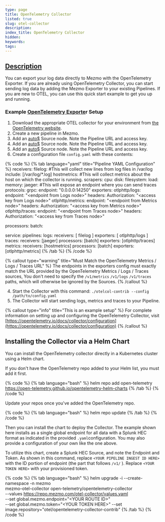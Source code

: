 ```yaml
---
type: page
title: OpenTelemetry Collector
listed: true
slug: otel-collector
description: 
index_title: OpenTelemetry Collector
hidden: 
keywords: 
tags: 
---
```



## [Description](https://docs.mezmo.com/docs/mezmo-agent-pipeline-source#description)

You can export your log data directly to Mezmo with the OpenTelemetry Exporter. If you are already using OpenTelemetry Collector, you can start sending log data by adding the Mezmo Exporter to your existing Pipelines. If you are new to OTEL, you can use this quick start example to get you up and running.

### Example [OpenTelemetry Exporte](https://docs.mezmo.com/docs/mezmo-agent-pipeline-source#set-up-opentelemetry-exporter)r Setup

1. Download the appropriate OTEL collector for your environment from [the OpenTelemetry website](https://github.com/open-telemetry).
2. Create a new pipeline in Mezmo.
3. Add an [auto$](/telemetry-pipelines/open-telemetry-logs-source) Source node.  Note the Pipeline URL and access key.
4. Add an [auto$](/telemetry-pipelines/open-telemetry-metrics-source) Source node.  Note the Pipeline URL and access key.
5. Add an [auto$](/telemetry-pipelines/open-telemetry-traces-source) Source node.  Note the Pipeline URL and access key.
6. Create a configuration file `config.yaml` with these contents:

{% code %}
{% tab language="yaml" title="Pipeline YAML Configuration" %}
receivers:
filelog: #This will collect new lines from log files in /var/log
include: [/var/log/*.log]
hostmetrics: #This will collect metrics about the host on which the collector is running.
scrapers:
cpu:
disk:
filesystem:
load:
memory:
jaeger: #This will expose an endpoint where you can send traces
protocols:
grpc:
endpoint: "0.0.0.0:14250"
exporters:
otlphttp/logs:
endpoint: "&lt;endpoint from Logs node&gt;"
headers:
Authorization: "&lt;access key from Logs node&gt;"
otlphttp/metrics:
endpoint: "&lt;endpoint from Metrics node&gt;"
headers:
Authorization: "&lt;access key from Metrics node&gt;"
otlphttp/traces:
endpoint: "&lt;endpoint from Traces node&gt;"
headers:
Authorization: "&lt;access key from Traces node&gt;"

processors:
batch:

service:
pipelines:
logs:
receivers: [ filelog ]
exporters: [ otlphttp/logs ]
traces:
receivers: [jaeger]
processors: [batch]
exporters: [otlphttp/traces]
metrics:
receivers: [hostmetrics]
processors: [batch]
exporters: [otlphttp/metrics]
{% /tab %}
{% /code %}

{% callout type="warning" title="Must Match the OpenTelemetry Metrics / Logs / Traces URL" %}
The endpoints in the exporters config must exactly match the URL provided by the OpenTelemetry Metrics / Logs / Traces sources, You don't need to specify the `/v1/metrics` `/v1/logs` `/v1/traces` paths, which will otherwise be ignored by the Sources.
{% /callout %}

4. Start the Collector with this command: `./otelcol-contrib --config /path/to/config.yaml`
5. The Collector will start sending logs, metrics and traces to your Pipeline.

{% callout type="info" title="This is an example setup" %}
For complete information on setting up and configuring the OpenTelemetry Collector, visit [https://opentelemetry.io/docs/collector/configuration](https://opentelemetry.io/docs/collector/configuration)
{% /callout %}

## Installing the Collector via a Helm Chart

You can install the OpenTelemetry collector directly in a Kubernetes cluster using a Helm chart.

If you don't have the OpenTelemetry repo added to your Helm list, you must add it first.

{% code %}
{% tab language="bash" %}
helm repo add open-telemetry https://open-telemetry.github.io/opentelemetry-helm-charts
{% /tab %}
{% /code %}

Update your repos once you've added the OpenTelemetry repo.

{% code %}
{% tab language="bash" %}
helm repo update
{% /tab %}
{% /code %}

Then you can install the chart to deploy the Collector. The example shown here installs as a single global endpoint for all data with a Splunk HEC format as indicated in the provided `.yaml`configuration. You may also provide a configuration of your own like the one above.

To utilize this chart, create a Splunk HEC Source, and note the Endpoint and Token. As shown in this command,  replace `<YOUR PIPELINE INGEST ID HERE>`  with the ID portion of endpoint (the part that follows `/v1/` ).  Replace `<YOUR TOKEN HERE>`  with your provisioned token.

{% code %}
{% tab language="bash" %}
helm upgrade -i --create-namespace -n mezmo \
mezmo-otel-collector open-telemetry/opentelemetry-collector \
--values https://repo.mezmo.com/otel-collector/values.yaml \
--set global.mezmo.endpoint="&lt;YOUR ROUTE ID&gt;" \
--set global.mezmo.token="&lt;YOUR TOKEN HERE&gt;"
--set image.repository="otel/opentelemetry-collector-contrib"
{% /tab %}
{% /code %}